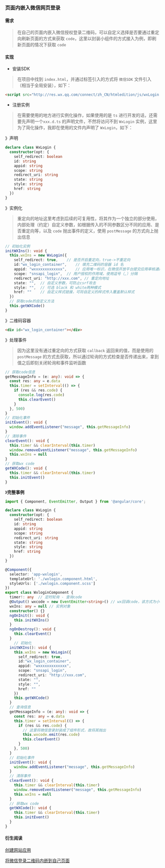 ### 页面内嵌入微信网页登录

#### 需求

> 在自己的页面内嵌入微信授权登录二维码，可以自定义选择是否要通过重定向刷新页面的方式来获取 `code`，这里以封装小组件的方式接入为例，即刷新页面的情况下获取 `code`

#### 实现

- 安装SDK

> 在项目中找到 `index.html`，并通过标签引入的方式将 `微信SDK` 文件引入（相当于全局安装），如下：

```html
<script src="http://res.wx.qq.com/connect/zh_CN/htmledition/js/wxLogin.js"></script>
```

- 注册实例

> 在需要使用的地方进行实例化操作，如果使用的是 `ts` 进行开发的话，还需要先声明一个`xxx.d.ts` 的声明文件，不然将访问不到 `WxLogin` 实例，这里为了简化操作，我即在使用的文件内声明了 `WxLogin`，如下：

》声明

```ts
declare class WxLogin {
  constructor(opt: {
    self_redirect: boolean
    id: string
    appid: string 
    scope: string 
    redirect_uri: string
    state: string
    style: string
    href: string
  })
}
```

》实例化

> 重定向的地址这里考虑到后续的可复用性，将其作为一个独立的部分使用，内部处理（约定）自定义参数，如根据传入的不同参数区分不同的应用、是否重定向等，以及 `code` 抛出事件的定义，使用 `postMessage` 的方式向上抛出信息 

```ts
// 初始化实例
initWXIns(): void {
  this.wxIns = new WxLogin({
    self_redirect: true,	// 是否开启重定向，true->不重定向
    id:"wx_login_container", 	// 填充二维码的容器 id 名
    appid: "wxxxxxxxxxxxxx",	// 应用唯一标识，在微信开放平台提交应用审核通过后获得
    scope: "snsapi_login",	// 用户授权的作用域，使用逗号（,）分隔
    redirect_uri: "http://xxx.com",	// 重定向地址
    state: "",	// 自定义参数，可防止csrf攻击
    style: "",	// 可选 black 和 white两种模式
    href: ""	// 自定义样式链接，可将自定义的样式传入覆盖默认样式
  })
  // 获取code的自定义方法
  this.getWXCode()
}
```

》二维码容器

```html
<div id="wx_login_container"></div>
```

》处理事件

> 因为这里没有通过重定向的方式获取 `callback` 返回来的值，而是使用的 `postMessage` 的方式去获取，所以通过轮询的方式检查是否传递出来，拿到值之后即刻关闭轮询和事件监听函数

```ts
// 获取code信息
getMessageInfo = (e: any): void => {
  const res: any = e.data
  this.timer = setInterval(() => {
    if (res && res.code) {
      console.log(res.code)
      this.clearEvent()
    }
  }, 500)
}
// 初始化事件
initEvent(): void {
  window.addEventListener("message", this.getMessageInfo)
}
// 清除事件
clearEvent(): void {
  this.timer && clearInterval(this.timer)
  window.removeEventListener("message", this.getMessageInfo)
  this.wxIns = null
}
// 获取wx code
getWXCode(): void {
  this.timer && clearInterval(this.timer)
  this.initEvent()
}
```

》**完整事例**

```ts
import { Component, EventEmitter, Output } from '@angular/core';

declare class WxLogin {
  constructor(opt: {
    self_redirect: boolean
    id: string
    appid: string 
    scope: string 
    redirect_uri: string
    state: string
    style: string
    href: string
  })
}

@Component({
  selector: 'app-wxlogin',
  templateUrl: './wxlogin.component.html',
  styleUrls: ['./wxlogin.component.scss']
})
export class WxloginComponent {
  timer!: any  // 定时轮询 - 查询code
  @Output() wxcode = new EventEmitter<string>() // wx回调code，该方式为小组件形式，故需将其抛出使用
  wxIns: any = null	// 实例对象
  constructor() {}
  ngOnInit(): void {
    this.initWXIns()
  }
  ngOnDestroy(): void {
    this.clearEvent()
  }
	// 初始化
  initWXIns(): void {
    this.wxIns = new WxLogin({
      self_redirect: true,
      id:"wx_login_container", 
      appid: "wxxxxxxxxxxxxx",
      scope: "snsapi_login",
      redirect_uri: "http://xxx.com",
      state: "",
      style: "",
      href: ""
    })
    this.getWXCode()
  }
  // 查询信息
  getMessageInfo = (e: any): void => {
    const res: any = e.data
    this.timer = setInterval(() => {
      if (res && res.code) {
        // 这里将微信登录封装成了组件形式，故将其抛出
        this.wxcode.emit(res.code)
        this.clearEvent()
      }
    }, 500)
  }
  // 初始化事件
  initEvent(): void {
    window.addEventListener("message", this.getMessageInfo)
  }
  // 清除事件
  clearEvent(): void {
    this.timer && clearInterval(this.timer)
    window.removeEventListener("message", this.getMessageInfo)
    this.wxIns = null
  }
  // 获取wx code
  getWXCode(): void {
    this.timer && clearInterval(this.timer)
    this.initEvent()
  }
}

```

#### 衍生阅读

[创建网站应用](https://open.weixin.qq.com/cgi-bin/applist?t=manage/list&page=0&num=20&openapptype=1&lang=zh_CN&token=test)

[将微信登录二维码内嵌到自己页面](https://developers.weixin.qq.com/doc/oplatform/Website_App/WeChat_Login/Wechat_Login.html)
